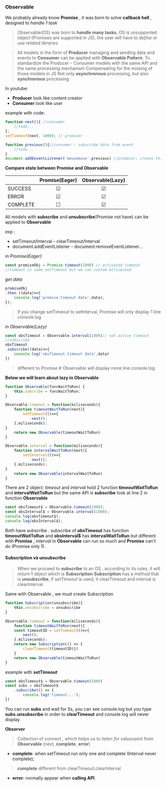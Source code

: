 ### Observable ###
We probably already know **Promise** , it was born to solve **callback hell** , 
designed to *handle 1 task*

>Observable(OS) was born to **handle many tasks**, OS is unsupported object (Promises are supported in JS), the user will have to *define* or *use
related libraries*

>All models in the form of **Producer** managing and sending data and events to **Consumer** can be applied with **Observable Pattern**.
To standardize the Producer - Consumer models with the same API and the same processing mechanism
Compensating for the missing of those models in JS
Not only **asynchronous** processing, but also **synchronous** processing

In youtube: 
- **Producer** look like content creator
- **Consumer** look like user
  
example with code:

```js
function next(){ //consumer
	//todo...
};
setTimeout(next, 1000); // producer
```

```js
function previous(){//consumer : subscribe data from event
	//todo...
}
document.addEeventListener('mousemove',previous) //producer: create this event which can be considered as a browser , javascript DOM
```

**Compare state between Promise and Observable**

|          | Promise(Eager) | Observable(Lazy) |
| -------- | :-----: | :--------: |
| SUCCESS  | &#9745; |  &#9745;   |
| ERROR    | &#9745; |  &#9745;   |
| COMPLETE | &#9744; |  &#9745;   |


All models with **subscribe** and **unsubscribe**(Promise not have) can be applied to **Observable**

exp : 
- setTimeout/Interval - clearTimeout/Interval 
- document.addEventListener - document.removeEventListener...

*in Promise(Eager)*
```js
const promiseObj = Promise.timeout(1000) // activated timeout
//timeout is same setTimeout but we can custom milisecond  
```

*get data*

```js
promiseObj
.then ((data)=>{
	console.log('promise.timeout data',data);
});
```
>if you change setTimeout to setInterval, Promise will only display 1 line console.log

*in Observable(Lazy)*

```js
const obsTimeout = Observable.interval(1000)// not active timeout
//subscribe
obsTimeout
.subscribe((data)=>{
	console.log('obsTimeout.timeout data',data)
})
```

>different to Promise # Observable will display more line console.log

**Below we will learn about lazy in Observable** 

```js
function Observable(funcWaitToRun) {
	this.subcribe = funcWaitToRun;
}

Observable.timeout = function(miliseconds){
	function timeoutWaitToRun(next){
		setTimeout(()=>{
			next();
	},miliseconds);
}
	return new Observable(timeoutWaitToRun)
}

Observable.interval = function(miliseconds){
	function intervalWaitToRun(next){
		setInterval(()=>{
			next();
	},miliseconds);
}
	return new Observable(intervalWaitToRun)
}
```

There are 2 object: *timeout* and *interval* hold 2 function **timeoutWaitToRun** and **intervalWaitToRun** but the same API is **subscribe** look at line 2 in function **Observable**

```js
const obsTimeout$ = Observable.timeout(1000);
const obsInterval$ = Observable.interval(1000);
console.log(obsTimeout$);
console.log(obsInterval$);	
```

Both have subscribe . subscribe of **obsTimeout** has function **timeoutWaitToRun** and **obsInterval$** has **intervalWaitToRun** but different with **Promise** , *interval* in **Observable** can run so much and **Promise** can't do (Promise only 1) .


#### Subscription và unsubscribe ####

>When we proceed to **subscribe** to an OS , according to its rules, it will *return* 1 object which is **Subscription**
**Subscription** has a method that is **unsubscribe**, if *setTimeout* is used, it clearTimeout and interval is clearInterval

Same with Observable , we must create Subscription

```js
function Subscription(unsubscribe){
	this.unsubscribe = unsubscribe
}

Observable.timeout = function(miliseconds){
    function timeoutWaitToRun(next){
    const timeoutID = setTimeout(()=>{
        next();
    },miliseconds);
    return new Subscription(() => {
	    clearTimeout(timeoutID)}) 
    }
    return new Observable(timeoutWaitToRun)
}
```

example with **setTimeout**

```js
const obsTimeout$ = Observable.timeout(5000)
const subs = obsTimeout$
	.subscribe(() => {
		console.log('timeout...');
})
```

You can run **subs** and wait for 5s, you can see console.log but you type **subs.unsubscribe** in order to **clearTimeout** and console.log will never display.

**Observer**
>Collection of connect , which helps us to *listen for values* ​​sent from **Observable** (next, **complete**, **error**)

* **complete**: when setTimeout run only one and complete (Interval never complete);
> **complete** different from clearTimeout,clearInterval
* **error**: normally appear when **calling API**

